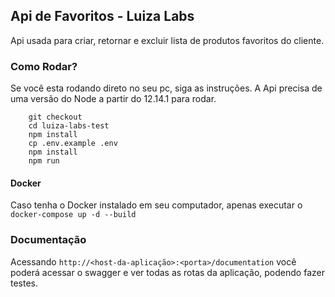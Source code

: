 ## Api de Favoritos - Luiza Labs

Api usada para criar, retornar e excluir lista de produtos favoritos do cliente.

### Como Rodar?

Se você esta rodando direto no seu pc, siga as instruções. A Api precisa de uma versão do Node a partir do 12.14.1 para rodar.
```
    git checkout 
    cd luiza-labs-test
    npm install
    cp .env.example .env
    npm install
    npm run
```

#### Docker

Caso tenha o Docker instalado em seu computador, apenas executar o `docker-compose up -d --build`

### Documentação

Acessando `http://<host-da-aplicação>:<porta>/documentation` você poderá acessar o swagger e ver todas as rotas da aplicação, podendo fazer testes.